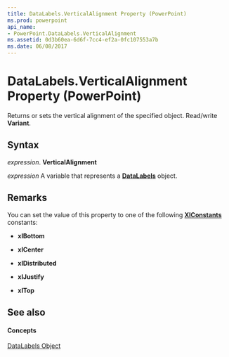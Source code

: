 ```yaml
---
title: DataLabels.VerticalAlignment Property (PowerPoint)
ms.prod: powerpoint
api_name:
- PowerPoint.DataLabels.VerticalAlignment
ms.assetid: 0d3b60ea-6d6f-7cc4-ef2a-0fc107553a7b
ms.date: 06/08/2017
---
```



# DataLabels.VerticalAlignment Property (PowerPoint)

Returns or sets the vertical alignment of the specified object. Read/write **Variant**.


## Syntax

 _expression_. **VerticalAlignment**

 _expression_ A variable that represents a **[DataLabels](datalabels-object-powerpoint.md)** object.


## Remarks

You can set the value of this property to one of the following **[XlConstants](xlconstants-enumeration-powerpoint.md)** constants:


- **xlBottom**
    
- **xlCenter**
    
- **xlDistributed**
    
- **xlJustify**
    
- **xlTop**
    



## See also


#### Concepts


[DataLabels Object](datalabels-object-powerpoint.md)

